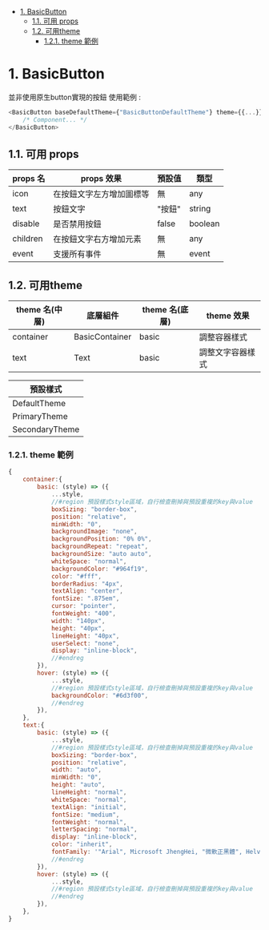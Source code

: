 - [1. BasicButton](#1-basicbutton)
  - [1.1. 可用 props](#11-可用-props)
  - [1.2. 可用theme](#12-可用theme)
    - [1.2.1. theme 範例](#121-theme-範例)

# 1. BasicButton

並非使用原生button實現的按鈕
使用範例 : 

```js
<BasicButton baseDefaultTheme={"BasicButtonDefaultTheme"} theme={{...}} icon={...} text={...} disable={false}>
    /* Component... */
</BasicButton>    
```

## 1.1. 可用 props

| props 名 | props 效果               | 預設值 | 類型    |
| -------- | ------------------------ | ------ | ------- |
| icon     | 在按鈕文字左方增加圖標等 | 無     | any     |
| text     | 按鈕文字                 | "按鈕" | string  |
| disable  | 是否禁用按鈕             | false  | boolean |
| children | 在按鈕文字右方增加元素   | 無     | any     |
| event    | 支援所有事件             | 無     | event   |

## 1.2. 可用theme


| theme 名(中層) | 底層組件       | theme 名(底層) | theme 效果       |
| -------------- | -------------- | -------------- | ---------------- |
| container      | BasicContainer | basic          | 調整容器樣式     |
| text           | Text           | basic          | 調整文字容器樣式 |

| 預設樣式       |
| -------------- |
| DefaultTheme   |
| PrimaryTheme   |
| SecondaryTheme |

### 1.2.1. theme 範例
```js
{
    container:{
        basic: (style) => ({
            ...style,
            //#region 預設樣式style區域，自行檢查刪掉與預設重複的key與value
            boxSizing: "border-box",
            position: "relative",
            minWidth: "0",
            backgroundImage: "none",
            backgroundPosition: "0% 0%",
            backgroundRepeat: "repeat",
            backgroundSize: "auto auto",
            whiteSpace: "normal",
            backgroundColor: "#964f19",
            color: "#fff",
            borderRadius: "4px",
            textAlign: "center",
            fontSize: ".875em",
            cursor: "pointer",
            fontWeight: "400",
            width: "140px",
            height: "40px",
            lineHeight: "40px",
            userSelect: "none",
            display: "inline-block",
            //#endreg
        }),
        hover: (style) => ({
            ...style,
            //#region 預設樣式style區域，自行檢查刪掉與預設重複的key與value
            backgroundColor: "#6d3f00",
            //#endreg
        }),
    },
    text:{
        basic: (style) => ({
            ...style,
            //#region 預設樣式style區域，自行檢查刪掉與預設重複的key與value
            boxSizing: "border-box",
            position: "relative",
            width: "auto",
            minWidth: "0",
            height: "auto",
            lineHeight: "normal",
            whiteSpace: "normal",
            textAlign: "initial",
            fontSize: "medium",
            fontWeight: "normal",
            letterSpacing: "normal",
            display: "inline-block",
            color: "inherit",
            fontFamily: '"Arial", Microsoft JhengHei, "微軟正黑體", Helvetica, sans-serif',
            //#endreg
        }),
        hover: (style) => ({
            ...style,
            //#region 預設樣式style區域，自行檢查刪掉與預設重複的key與value
            //#endreg
        }),
    },
}

```
